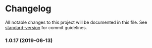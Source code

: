 # Changelog

All notable changes to this project will be documented in this file. See [standard-version](https://github.com/conventional-changelog/standard-version) for commit guidelines.

### 1.0.17 (2019-06-13)
